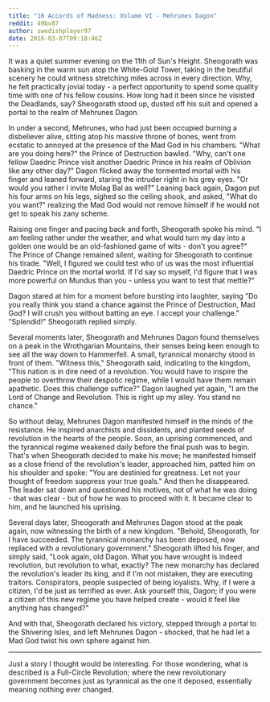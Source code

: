 ```yaml
---
title: "16 Accords of Madness: Volume VI - Mehrunes Dagon"
reddit: 49bv87
author: swedishplayer97
date: 2016-03-07T09:18:46Z
---
```


It was a quiet summer evening on the 11th of Sun's Height. Sheogorath was basking in the warm sun atop the White-Gold Tower, taking in the beutiful scenery he could witness stretching miles across in every direction. Why, he felt practically jovial today - a perfect opportunity to spend some quality time with one of his fellow cousins. How long had it been since he visisted the Deadlands, say? Sheogorath stood up, dusted off his suit and opened a portal to the realm of Mehrunes Dagon.

In under a second, Mehrunes, who had just been occupied burning a disbeliever alive, sitting atop his massive throne of bones, went from ecstatic to annoyed at the presence of the Mad God in his chambers. "What are you doing here?" the Prince of Destruction bawled.
"Why, can't one fellow Daedric Prince visit another Daedric Prince in his realm of Oblivion like any other day?" Dagon flicked away the tormented mortal with his finger and leaned forward, staring the intruder right in his grey eyes. "Or would you rather I invite Molag Bal as well?"
Leaning back again, Dagon put his four arms on his legs, sighed so the ceiling shook, and asked, "What do you want?" realizing the Mad God would not remove himself if he would not get to speak his zany scheme.

Raising one finger and pacing back and forth, Sheogorath spoke his mind. "I am feeling rather under the weather, and what would turn my day into a golden one would be an old-fashioned game of wits - don't you agree?" The Prince of Change remained silent, waiting for Sheogorath to continue his tirade. "Well, I figured we could test who of us was the most influential Daedric Prince on the mortal world. If I'd say so myself, I'd figure that I was more powerful on Mundus than you - unless you want to test that mettle?"

Dagon stared at him for a moment before bursting into laughter, saying "Do you really think you stand a chance against the Prince of Destruction, Mad God? I will crush you without batting an eye. I accept your challenge."
"Splendid!" Sheogorath replied simply.

Several moments later, Sheogorath and Mehrunes Dagon found themselves on a peak in the Wrothgarian Mountains, their senses being keen enough to see all the way down to Hammerfell. A small, tyrannical monarchy stood in front of them. "Witness this," Sheogorath said, indicating to the kingdom, "This nation is in dire need of a revolution. You would have to inspire the people to overthrow their despotic regime, while I would have them remain apathetic. Does this challenge suffice?" Dagon laughed yet again, "I am the Lord of Change and Revolution. This is right up my alley. You stand no chance."

So without delay, Mehrunes Dagon manifested himself in the minds of the resistance. He inspired anarchists and dissidents, and planted seeds of revolution in the hearts of the people. Soon, an uprising commenced, and the tyrannical regime weakened daily before the final push was to begin. That's when Sheogorath decided to make his move; he manifested himself as a close friend of the revolution's leader, approached him, patted him on his shoulder and spoke: "You are destinied for greatness. Let not your thought of freedom suppress your true goals." And then he disappeared. The leader sat down and questioned his motives, not of what he was doing - that was clear - but of how he was to proceed with it. It became clear to him, and he launched his uprising.

Several days later, Sheogorath and Mehrunes Dagon stood at the peak again, now witnessing the birth of a new kingdom. "Behold, Sheogorath, for I have succeeded. The tyrannical monarchy has been deposed, now replaced with a revolutionary government." Sheogorath lifted his finger, and simply said, "Look again, old Dagon. What you have wrought is indeed revolution, but revolution to what, exactly? The new monarchy has declared the revolution's leader its king, and if I'm not mistaken, they are executing traitors. Conspirators, people suspected of being loyalists. Why, if I were a citizen, I'd be just as terrified as ever. Ask yourself this, Dagon; if you were a citizen of this new regime you have helped create - would it feel like anything has changed?"

And with that, Sheogorath declared his victory, stepped through a portal to the Shivering Isles, and left Mehrunes Dagon - shocked, that he had let a Mad God twist his own sphere against him.

---
Just a story I thought would be interesting. For those wondering, what is described is a Full-Circle Revolution; where the new revolutionary government becomes just as tyrannical as the one it deposed, essentially meaning nothing ever changed.
